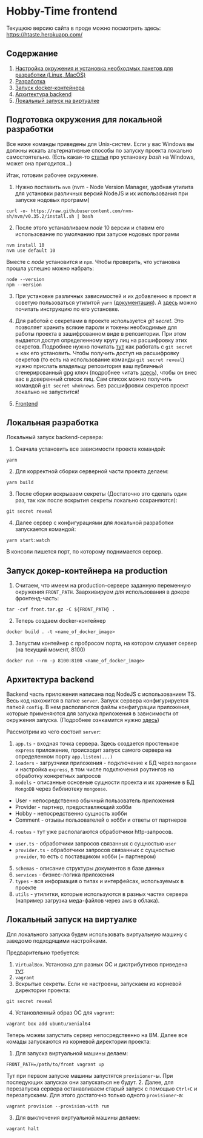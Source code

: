 # Hobby-Time frontend
Текущюю версию сайта в проде можно посмотреть здесь: https://htaste.herokuapp.com/

## Содержание
1. [Настройка окружения и установка необходмых пакетов для разработки (Linux, MacOS)](#settings-env)
2. [Разработка](#dev-rules)
3. [Запуск docker-контейнера](#docker)
4. [Архитектура backend](#backend)
5. [Локальный запуск на виртуалке](#vagrant)

<a name="settings-env"></a>

## Подготовка окружения для локальной разработки
Все ниже команды приведены для Unix-систем. Если у вас Windows вы должны искать альтернативные способы по запуску проекта локально самостоятельно. (Есть какая-то [статья](https://losst.ru/ustanovka-bash-v-windows-10) про установку _bash_ на Windows, может она пригодится...)


Итак, готовим рабочее окружение. 
1. Нужно поставить `nvm` (nvm - Node Version Manager, удобная утилита для установки различных версий NodeJS и их использования при запуске нодовых программ)
```
curl -o- https://raw.githubusercontent.com/nvm-sh/nvm/v0.35.2/install.sh | bash
```
2. После этого устанавливаем _node_ 10 версии и ставим его использование по умолчанию при запуске нодовых программ
```
nvm install 10
nvm use default 10
```
Вместе c _node_ установится и `npm`. Чтобы проверить, что установка прошла успешно можно набрать:
```
node --version
npm --version
```
  
3. При установке различных зависимостей и их добавлению в проект я советую пользоваться утилитой `yarn` ([документация](https://yarnpkg.com/)). А [здесь](https://classic.yarnpkg.com/en/docs/install#debian-stable) можно почитать инструкцию по его установке.

4. Для работой с секретами в проекте используется _git secret_. Это позволяет хранить всякие пароли и токены необходимые для работы проекта в зашифрованном виде в репозитории. При этом выдается доступ определенному кругу лиц на расшифровку этих секретов. Подробнее нужно почитать [тут](https://git-secret.io/) как работать с `git secret` + как его установить. Чтобы получить доступ на расшифровку секретов (то есть на использование команды `git secret reveal`) нужно прислать владельцу репозитория ваш публичный сгенерированный gpg ключ (подробнее читать [здесь](https://help.github.com/en/github/authenticating-to-github/generating-a-new-gpg-key)), чтобы он внес вас в доверенный список лиц. Сам список можно получить командой `git secret whoknows`. Без расшифровки секретов проект локально не запустится!
2. [Frontend](#frontend)


<a name="dev-rules"></a>

## Локальная разработка
Локальный запуск backend-сервера:
1. Сначала установить все зависимости проекта командой:
```shell script
yarn 
```
2. Для корректной сборки серверной части проекта делаем:
```shell script
yarn build
```
3. После сборки вскрываем секреты (Достаточно это сделать один раз, так как после вскрытия секреты локально сохраняются):
```
git secret reveal
```
4. Далее сервер с конфигурациями для локальной разработки запускается командой:
```shell script
yarn start:watch
```
В консоли пишется порт, по которому поднимается сервер.

<a name="docker"></a>
## Запуск докер-контейнера на production
1. Считаем, что имеем на production-сервере заданную переменную окружения `FRONT_PATH`. Заархивируем для использования в докере фронтенд-часть:
``` shell script
tar -cvf front.tar.gz -C ${FRONT_PATH} .
```
2. Теперь создаем docker-контейнер
```shell script
docker build . -t <name_of_docker_image>
```
3. Запустим контейнер с пробросом порта, на котором слушает сервер (на текущий момент, 8100)
``` shell script
docker run --rm -p 8100:8100 <name_of_docker_image>
```

<a name="backend"></a>

## Архитектура backend
Backend часть приложения написана под NodeJS с использованием TS. Весь код нахожится в папке `server`. Запуск сервера конфигурируется папкой `config`. В нем располагются файлы конфигурации приложения, которые применяются для запуска приложения в зависимости от окружения запуска. (Подробнее ознкамится нужно [здесь](https://www.npmjs.com/package/config))

Рассмотрим из чего состоит `server`:
1. `app.ts` - входная точка сервера. Здесь создается простенькое `express` приложение, происходит запуск самого сервера на определенном порту `app.listen(...)`
2. `loaders` - загрузчики приложения - подключение к БД через `mongoose` и настройка `express`, в том числе подключения роутингов на обработку конкретных запросов
3. `models` - описанные основные сущности проекта и их хранение в БД `MongoDB` через библиотеку `mongoose`.
- User - непосредственно обычный пользователь приложения
- Provider - партнер, предоставляющий хобби
- Hobby - непосредственно сущность хобби
- Comment - отзывы пользователей о хобби и ответы от партнеров
4. `routes` - тут уже располагаются обработчики http-запросов.
- `user.ts` - обработчики запросов связанных с сущностью `user`
- `provider.ts` - обработчики запросов связанных с сущностью `provider`, то есть с поставщиком хобби (= партнером)
5. `schemas` - описание структуры документов в базе данных
6. `services` - бизнес-логика приложения
7. `types` - вся информация о типах и интерфейсах, используемых в проекте
8. `utils` - утилитки, которые используются в разных частях сервера (например загрузка меда-файлов через aws в облака).


<a name="vagrant"></a>

## Локальный запуск на виртуалке
Для локального запуска будем использовать виртуальную машину с заведомо подходящими настройками.

Предварительно требуется:
1. `VirtualBox`. Установка для разных ОС и дистрибутивов приведена [тут](https://www.virtualbox.org/wiki/Downloads).
2. `vagrant`
3. Вскрытые секреты. Если не настроены, запускаем из корневой директории проекта:
```shell script
git secret reveal
```
4. Установленный образ ОС для `vagrant`:
```shell script
vagrant box add ubuntu/xenial64
```

Теперь можем запустить сервер непосредственно на ВМ. Далее все комады запускаются из корневой директории проекта:
1. Для запуска виртуальной машины делаем:
```shell script
FRONT_PATH=/path/to/front vagrant up
```
Тут при первом запуске машины запустятся `provisioner`-ы. При последующих запусках они запускаться не будут.
2. Далее, для перезапуска сервера останавливаем старый запуск с помощью `Ctrl+C` и перезапускаем. Для этого достаточно только одного `provisioner`-а:
```shell script
vagrant provision --provision-with run
```
3. Для выключения виртуальной машины делаем:
``` shell script
vagrant halt
```
